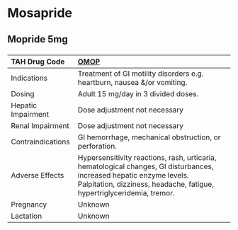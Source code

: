 # Mosapride

## Mopride 5mg

##### 

| TAH Drug Code      | [OMOP](https://www.tahsda.org.tw/drugs/hissearch.php?drug_code=OMOP)                                                                                                                           |
|:-------------------|:-----------------------------------------------------------------------------------------------------------------------------------------------------------------------------------------------|
| Indications        | Treatment of GI motility disorders e.g. heartburn, nausea &/or vomiting.                                                                                                                       |
| Dosing             | Adult 15 mg/day in 3 divided doses.                                                                                                                                                            |
| Hepatic Impairment | Dose adjustment not necessary                                                                                                                                                                  |
| Renal Impairment   | Dose adjustment not necessary                                                                                                                                                                  |
| Contraindications  | GI hemorrhage, mechanical obstruction, or perforation.                                                                                                                                         |
| Adverse Effects    | Hypersensitivity reactions, rash, urticaria, hematological changes, GI disturbances, increased hepatic enzyme levels. Palpitation, dizziness, headache, fatigue, hypertriglyceridemia, tremor. |
| Pregnancy          | Unknown                                                                                                                                                                                        |
| Lactation          | Unknown                                                                                                                                                                                        |

